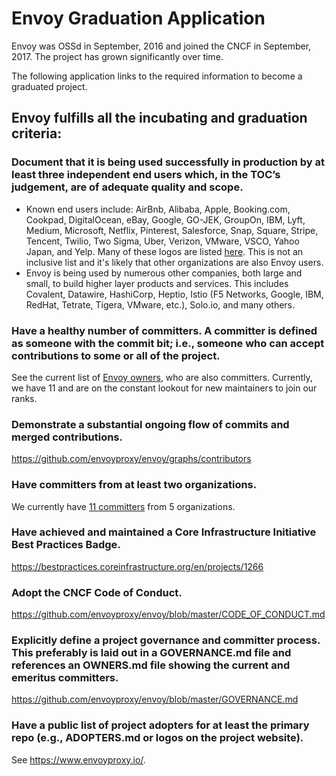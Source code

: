 # Envoy Graduation Application

Envoy was OSSd in September, 2016 and joined the CNCF in September, 2017. The project has grown
significantly over time.

The following application links to the required information to become a graduated project.

## Envoy fulfills all the incubating and graduation criteria:

### Document that it is being used successfully in production by at least three independent end users which, in the TOC’s judgement, are of adequate quality and scope.

* Known end users include: AirBnb, Alibaba, Apple, Booking.com, Cookpad, DigitalOcean, eBay, Google, GO-JEK,
  GroupOn, IBM, Lyft, Medium, Microsoft, Netflix, Pinterest, Salesforce, Snap, Square, Stripe, Tencent, Twilio,
  Two Sigma, Uber, Verizon, VMware, VSCO, Yahoo Japan, and Yelp. Many of these logos are listed
  [here](https://www.envoyproxy.io/). This is not an inclusive list and it's likely that
  other organizations are also Envoy users.
* Envoy is being used by numerous other companies, both large and small, to build higher layer
  products and services. This includes Covalent, Datawire, HashiCorp, Heptio,
  Istio (F5 Networks, Google, IBM, RedHat, Tetrate, Tigera, VMware, etc.), Solo.io,
  and many others.

### Have a healthy number of committers. A committer is defined as someone with the commit bit; i.e., someone who can accept contributions to some or all of the project.

See the current list of [Envoy owners](https://github.com/envoyproxy/envoy/blob/master/OWNERS.md),
who are also committers. Currently, we have 11 and are on the constant lookout for new maintainers
to join our ranks.

### Demonstrate a substantial ongoing flow of commits and merged contributions.

https://github.com/envoyproxy/envoy/graphs/contributors

### Have committers from at least two organizations.

We currently have [11 committers](https://github.com/envoyproxy/envoy/blob/master/OWNERS.md) from
5 organizations.

### Have achieved and maintained a Core Infrastructure Initiative Best Practices Badge.

https://bestpractices.coreinfrastructure.org/en/projects/1266

### Adopt the CNCF Code of Conduct.

https://github.com/envoyproxy/envoy/blob/master/CODE_OF_CONDUCT.md

### Explicitly define a project governance and committer process. This preferably is laid out in a GOVERNANCE.md file and references an OWNERS.md file showing the current and emeritus committers.

https://github.com/envoyproxy/envoy/blob/master/GOVERNANCE.md

### Have a public list of project adopters for at least the primary repo (e.g., ADOPTERS.md or logos on the project website).

See https://www.envoyproxy.io/.
